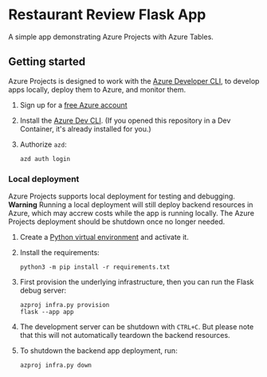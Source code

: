 # Restaurant Review Flask App

A simple app demonstrating Azure Projects with Azure Tables.

## Getting started

Azure Projects is designed to work with the [Azure Developer CLI](https://learn.microsoft.com/azure/developer/azure-developer-cli/overview), to develop apps locally, deploy them to Azure, and monitor them. 

1. Sign up for a [free Azure account](https://azure.microsoft.com/free/)
2. Install the [Azure Dev CLI](https://learn.microsoft.com/azure/developer/azure-developer-cli/install-azd). (If you opened this repository in a Dev Container, it's already installed for you.)
3. Authorize `azd`:

    ```shell
    azd auth login
    ```

### Local deployment

Azure Projects supports local deployment for testing and debugging.
**Warning**
Running a local deployment will still deploy backend resources in Azure, which may accrew costs while the app is running locally. The Azure Projects deployment should be shutdown once no longer needed.

1. Create a [Python virtual environment](https://docs.python.org/3/tutorial/venv.html#creating-virtual-environments) and activate it.

2. Install the requirements:

    ```shell
    python3 -m pip install -r requirements.txt
    ```

3. First provision the underlying infrastructure, then you can run the Flask
debug server:

    ```shell
    azproj infra.py provision
    flask --app app
    ```

4. The development server can be shutdown with `CTRL+C`. But please note that this will not automatically teardown the backend resources.

5. To shutdown the backend app deployment, run:

    ```shell
    azproj infra.py down
    ```
